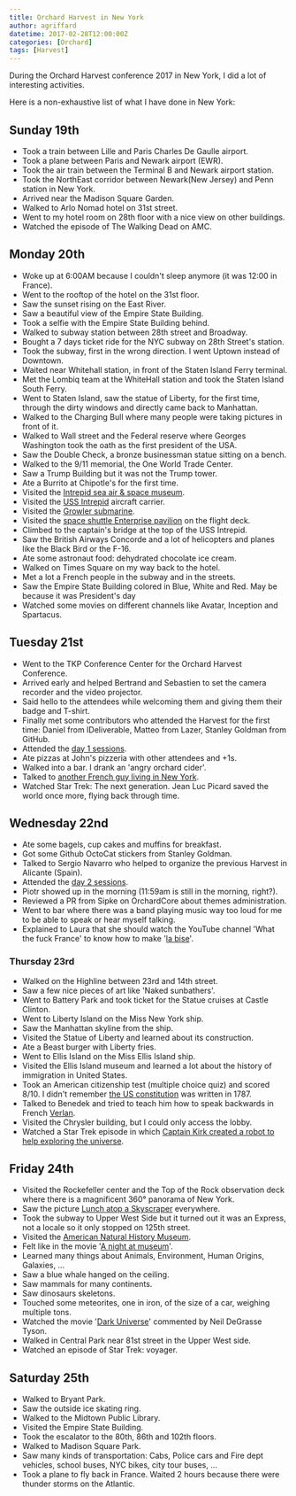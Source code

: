 ```yaml
---
title: Orchard Harvest in New York
author: agriffard
datetime: 2017-02-28T12:00:00Z
categories: [Orchard]
tags: [Harvest]
---
```


During the Orchard Harvest conference 2017 in New York, I did a lot of interesting activities.

Here is a non-exhaustive list of what I have done in New York:

## Sunday 19th

- Took a train between Lille and Paris Charles De Gaulle airport.
- Took a plane between Paris and Newark airport (EWR).
- Took the air train between the Terminal B and Newark airport station.
- Took the NorthEast corridor between Newark(New Jersey) and Penn station in New York.
- Arrived near the Madison Square Garden.
- Walked to Arlo Nomad hotel on 31st street.
- Went to my hotel room on 28th floor with a nice view on other buildings.
- Watched the episode of The Walking Dead on AMC.

## Monday 20th

- Woke up at 6:00AM because I couldn't sleep anymore (it was 12:00 in France).
- Went to the rooftop of the hotel on the 31st floor.
- Saw the sunset rising on the East River.
- Saw a beautiful view of the Empire State Building.
- Took a selfie with the Empire State Building behind.
- Walked to subway station between 28th street and Broadway.
- Bought a 7 days ticket ride for the NYC subway on 28th Street's station.
- Took the subway, first in the wrong direction. I went Uptown instead of Downtown.
- Waited near Whitehall station, in front of the Staten Island Ferry terminal.
- Met the Lombiq team at the WhiteHall station and took the Staten Island South Ferry.
- Went to Staten Island, saw the statue of Liberty, for the first time, through the dirty windows and directly came back to Manhattan.
- Walked to the Charging Bull where many people were taking pictures in front of it.
- Walked to Wall street and the Federal reserve where Georges Washington took the oath as the first president of the USA.
- Saw the Double Check, a bronze businessman statue sitting on a bench.
- Walked to the 9/11 memorial, the One World Trade Center.
- Saw a Trump Building but it was not the Trump tower.
- Ate a Burrito at Chipotle's for the first time.
- Visited the [Intrepid sea air &amp; space museum](https://en.wikipedia.org/wiki/Intrepid_Sea,_Air_%26_Space_Museum).
- Visited the [USS Intrepid](<https://en.wikipedia.org/wiki/USS_Intrepid_(CV-11)>) aircraft carrier.
- Visited the [Growler submarine](<https://en.wikipedia.org/wiki/USS_Growler_(SSG-577)>).
- Visited the [space shuttle Enterprise pavilion](https://en.wikipedia.org/wiki/Space_Shuttle_Enterprise) on the flight deck.
- Climbed to the captain's bridge at the top of the USS Intrepid.
- Saw the British Airways Concorde and a lot of helicopters and planes like the Black Bird or the F-16.
- Ate some astronaut food: dehydrated chocolate ice cream.
- Walked on Times Square on my way back to the hotel.
- Met a lot a French people in the subway and in the streets.
- Saw the Empire State Building colored in Blue, White and Red. May be because it was President's day
- Watched some movies on different channels like Avatar, Inception and Spartacus.

## Tuesday 21st

- Went to the TKP Conference Center for the Orchard Harvest Conference.
- Arrived early and helped Bertrand and Sebastien to set the camera recorder and the video projector.
- Said hello to the attendees while welcoming them and giving them their badge and T-shirt.
- Finally met some contributors who attended the Harvest for the first time: Daniel from IDeliverable, Matteo from Lazer, Stanley Goldman from GitHub.
- Attended the [day 1 sessions](/posts/orchard-harvest-2017-day-1).
- Ate pizzas at John's pizzeria with other attendees and +1s.
- Walked into a bar. I drank an 'angry orchard cider'.
- Talked to [another French guy living in New York](https://www.linkedin.com/in/sébastien-benoit-818b811b).
- Watched Star Trek: The next generation. Jean Luc Picard saved the world once more, flying back through time.

## Wednesday 22nd

- Ate some bagels, cup cakes and muffins for breakfast.
- Got some Github OctoCat stickers from Stanley Goldman.
- Talked to Sergio Navarro who helped to organize the previous Harvest in Alicante (Spain).
- Attended the [day 2 sessions](/posts/orchard-harvest-2017-day-2).
- Piotr showed up in the morning (11:59am is still in the morning, right?).
- Reviewed a PR from Sipke on OrchardCore about themes administration.
- Went to bar where there was a band playing music way too loud for me to be able to speak or hear myself talking.
- Explained to Laura that she should watch the YouTube channel 'What the fuck France' to know how to make '[la bise](https://www.youtube.com/watch?v=T-VWbV6TJxU)'.

### Thursday 23rd

- Walked on the Highline between 23rd and 14th street.
- Saw a few nice pieces of art like 'Naked sunbathers'.
- Went to Battery Park and took ticket for the Statue cruises at Castle Clinton.
- Went to Liberty Island on the Miss New York ship.
- Saw the Manhattan skyline from the ship.
- Visited the Statue of Liberty and learned about its construction.
- Ate a Beast burger with Liberty fries.
- Went to Ellis Island on the Miss Ellis Island ship.
- Visited the Ellis Island museum and learned a lot about the history of immigration in United States.
- Took an American citizenship test (multiple choice quiz) and scored 8/10. I didn't remember [the US constitution](https://en.wikipedia.org/wiki/United_States_Constitution) was written in 1787.
- Talked to Benedek and tried to teach him how to speak backwards in French [Verlan](https://en.wikipedia.org/wiki/Verlan).
- Visited the Chrysler building, but I could only access the lobby.
- Watched a Star Trek episode in which [Captain Kirk created a robot to help exploring the universe](<https://en.wikipedia.org/wiki/The_Changeling_(Star_Trek:_The_Original_Series)>).

## Friday 24th

- Visited the Rockefeller center and the Top of the Rock observation deck where there is a magnificent 360° panorama of New York.
- Saw the picture [Lunch atop a Skyscraper](https://en.wikipedia.org/wiki/Lunch_atop_a_Skyscraper) everywhere.
- Took the subway to Upper West Side but it turned out it was an Express, not a locale so it only stopped on 125th street.
- Visited the [American Natural History Museum](https://en.wikipedia.org/wiki/American_Museum_of_Natural_History).
- Felt like in the movie '[A night at museum](https://en.wikipedia.org/wiki/Night_at_the_Museum)'.
- Learned many things about Animals, Environment, Human Origins, Galaxies, ...
- Saw a blue whale hanged on the ceiling.
- Saw mammals for many continents.
- Saw dinosaurs skeletons.
- Touched some meteorites, one in iron, of the size of a car, weighing multiple tons.
- Watched the movie '[Dark Universe](http://www.amnh.org/exhibitions/space-show/dark-universe/)' commented by Neil DeGrasse Tyson.
- Walked in Central Park near 81st street in the Upper West side.
- Watched an episode of Star Trek: voyager.

## Saturday 25th

- Walked to Bryant Park.
- Saw the outside ice skating ring.
- Walked to the Midtown Public Library.
- Visited the Empire State Building.
- Took the escalator to the 80th, 86th and 102th floors.
- Walked to Madison Square Park.
- Saw many kinds of transportation: Cabs, Police cars and Fire dept vehicles, school buses, NYC bikes, city tour buses, ...
- Took a plane to fly back in France. Waited 2 hours because there were thunder storms on the Atlantic.
